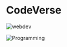 ﻿# CodeVerse

![webdev](https://github.com/user-attachments/assets/31fbc051-45eb-47a0-9107-ec9a87538c5a)
 
![Programming](https://github.com/user-attachments/assets/92c9cc7d-f539-425a-8cbd-2c49e8bd15aa)
